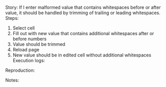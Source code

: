 Story:
If I enter malformed value that contains whitespaces before or after value, it should be handled by trimming of trailing or leading whitespaces.
Steps:
1. Select cell
2. Fill out with new value that contains additional whitespaces after or before numbers
3. Value should be trimmed
4. Reload page
5. New value should be in edited cell without additional whitespaces
Execution logs:

Reproduction:

Notes:
